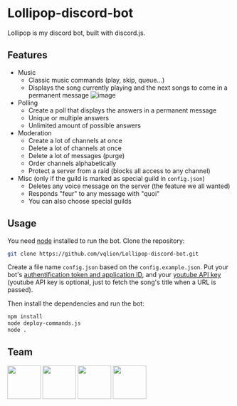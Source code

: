 # Lollipop-discord-bot

Lollipop is my discord bot, built with discord.js.

## Features

- Music
  - Classic music commands (play, skip, queue...)
  - Displays the song currently playing and the next songs to come in a permanent message
   ![image](https://github.com/vqlion/Lollipop-discord-bot/assets/104720049/62e259fd-2e49-41de-8b29-9aa351ba24f4)
- Polling
  - Create a poll that displays the answers in a permanent message
  - Unique or multiple answers
  - Unlimited amount of possible answers
- Moderation
  - Create a lot of channels at once
  - Delete a lot of channels at once
  - Delete a lot of messages (purge)
  - Order channels alphabetically
  - Protect a server from a raid (blocks all access to any channel)
- Misc (only if the guild is marked as special guild in ```config.json```)
  - Deletes any voice message on the server (the feature we all wanted)
  - Responds "feur" to any message with "quoi"
  - You can also choose special guilds

## Usage

You need [node](https://nodejs.org) installed to run the bot.
Clone the repository:
```bash
git clone https://github.com/vqlion/Lollipop-discord-bot.git
```
Create a file name ```config.json``` based on the ```config.example.json```. Put your bot's [authentification token and application ID](https://discord.com/developers/docs/getting-started), and your [youtube API key](https://console.cloud.google.com/apis/) (youtube API key is optional, just to fetch the song's title when a URL is passed).

Then install the dependencies and run the bot:
```bash
npm install
node deploy-commands.js
node .
```

## Team

<a href="https://github.com/vqlion"><img src="https://avatars.githubusercontent.com/u/104720049?v=4" width="75"></a>
<a href="https://github.com/Yayadelaplaya/"><img src="https://avatars.githubusercontent.com/u/81352733?v=4" width="75"></a> 
<a href="https://github.com/LordOfGnou/"><img src="https://avatars.githubusercontent.com/u/83947403?v=4" width="75"></a> 
<a href="https://github.com/fkyro/"><img src="https://avatars.githubusercontent.com/u/94193573?v=4" width="75"></a> 
